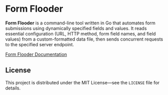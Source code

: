 <!DOCTYPE html>
<html lang="en">
<body>

<h1 id="form-flooder">Form Flooder</h1>
<p><strong>Form Flooder</strong> is a command-line tool written in Go that automates form submissions using dynamically specified fields and values. 
It reads essential configuration (URL, HTTP method, form field names, and field values) from a custom-formatted data file, then sends concurrent requests 
to the specified server endpoint.</p>

<a href="https://tyler-laudenslager.github.io/Form-Flooder/">Form Flooder Documentation</a>

<h2 id="license">License</h2>
<p>This project is distributed under the MIT License—see the <code>LICENSE</code> file for details.</p>

</body>
</html>
